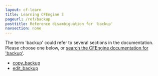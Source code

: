 ```yaml
---
layout: cf-learn
title: Learning CFEngine 3
pageurl: /ref/backup
posttitle: Reference disambiguation for 'backup'
navsection: none
---
```


The term 'backup' could refer to several sections in the documentation. Please choose one below, or
[search the CFEngine documentation for 'backup'](http://cfengine.com/docs/latest/search.html?q=backup).

- [copy_backup](http://cfengine.com/docs/latest/reference-promise-types-files.html#copy_backup)
- [edit_backup](http://cfengine.com/docs/latest/reference-promise-types-files.html#edit_backup)
